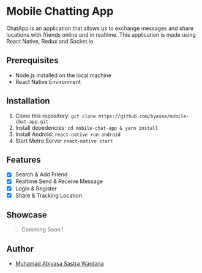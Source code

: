 # Mobile Chatting App

ChatApp is an application that allows us to exchange messages and share locations with friends online and in realtime. This application is made using React Native, Redux and Socket.io

## Prerequisites
- Node.js installed on the local machine
- React Native Environment
## Installation
1. Clone this repository:
    `git clone https://github.com/byasaa/mobile-chat-app.git`
2. Install depedencies:
    `cd mobile-chat-app & yarn install`
3. Install Android:
    `react-native run-android`
4. Start Metro Server
    `react-native start`

## Features
- [x] Search & Add Friend
- [x] Realtime Send & Receive Message
- [x] Login & Register
- [x] Share & Tracking Location

## Showcase

> Comming Soon !

## Author

- [Muhamad Abiyasa Sastra Wardana](https://github.com/byasaa)

